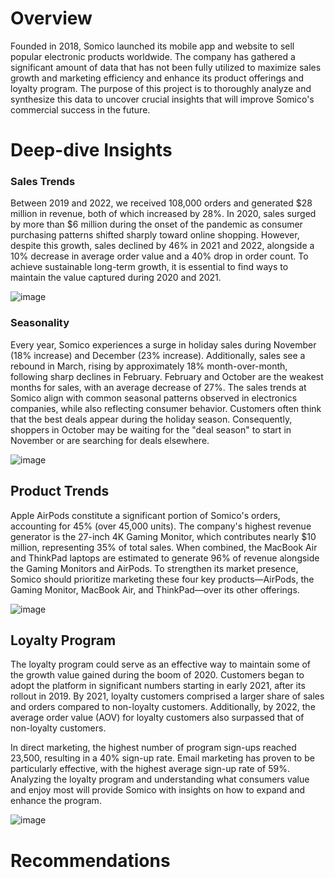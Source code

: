 # Overview
Founded in 2018, Somico launched its mobile app and website to sell popular electronic products worldwide. The company has gathered a significant amount of data that has not been fully utilized to maximize sales growth and marketing efficiency and enhance its product offerings and loyalty program. The purpose of this project is to thoroughly analyze and synthesize this data to uncover crucial insights that will improve Somico's commercial success in the future.

# Deep-dive Insights

### Sales Trends
Between 2019 and 2022, we received 108,000 orders and generated $28 million in revenue, both of which increased by 28%. In 2020, sales surged by more than $6 million during the onset of the pandemic as consumer purchasing patterns shifted sharply toward online shopping. However, despite this growth, sales declined by 46% in 2021 and 2022, alongside a 10% decrease in average order value and a 40% drop in order count. To achieve sustainable long-term growth, it is essential to find ways to maintain the value captured during 2020 and 2021.

![image](https://github.com/user-attachments/assets/e601df74-ab20-4744-b065-c4a9a5859a76) 

### Seasonality
Every year, Somico experiences a surge in holiday sales during November (18% increase) and December (23% increase). Additionally, sales see a rebound in March, rising by approximately 18% month-over-month, following sharp declines in February. February and October are the weakest months for sales, with an average decrease of 27%. The sales trends at Somico align with common seasonal patterns observed in electronics companies, while also reflecting consumer behavior. Customers often think that the best deals appear during the holiday season. Consequently, shoppers in October may be waiting for the "deal season" to start in November or are searching for deals elsewhere.

![image](https://github.com/user-attachments/assets/14344633-9bfa-4a44-bc30-748df1e0d33d)

## Product Trends
Apple AirPods constitute a significant portion of Somico's orders, accounting for 45% (over 45,000 units). The company's highest revenue generator is the 27-inch 4K Gaming Monitor, which contributes nearly $10 million, representing 35% of total sales. When combined, the MacBook Air and ThinkPad laptops are estimated to generate 96% of revenue alongside the Gaming Monitors and AirPods. To strengthen its market presence, Somico should prioritize marketing these four key products—AirPods, the Gaming Monitor, MacBook Air, and ThinkPad—over its other offerings.

![image](https://github.com/user-attachments/assets/766c038d-61c5-4a69-b0f4-4eb11849792d)

## Loyalty Program
The loyalty program could serve as an effective way to maintain some of the growth value gained during the boom of 2020. Customers began to adopt the platform in significant numbers starting in early 2021, after its rollout in 2019. By 2021, loyalty customers comprised a larger share of sales and orders compared to non-loyalty customers. Additionally, by 2022, the average order value (AOV) for loyalty customers also surpassed that of non-loyalty customers. 

In direct marketing, the highest number of program sign-ups reached 23,500, resulting in a 40% sign-up rate. Email marketing has proven to be particularly effective, with the highest average sign-up rate of 59%. Analyzing the loyalty program and understanding what consumers value and enjoy most will provide Somico with insights on how to expand and enhance the program.

![image](https://github.com/user-attachments/assets/86610b89-d7b1-4f58-9b5a-57c2d6c39ef9)


# Recommendations

